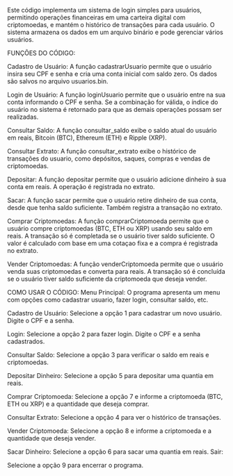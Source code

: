Este código implementa um sistema de login simples para usuários,
permitindo operações financeiras em uma carteira digital com criptomoedas, 
e mantém o histórico de transações para cada usuário.
O sistema armazena os dados em um arquivo binário e pode gerenciar vários usuários.

FUNÇÕES DO CÓDIGO:

Cadastro de Usuário:
A função cadastrarUsuario permite que o usuário insira seu CPF e senha e cria uma conta inicial com saldo zero. Os dados são salvos no arquivo usuarios.bin.

Login de Usuário:
A função loginUsuario permite que o usuário entre na sua conta informando o CPF e senha. Se a combinação for válida, o índice do usuário no sistema é retornado para que as demais operações possam ser realizadas.

Consultar Saldo:
A função consultar_saldo exibe o saldo atual do usuário em reais, Bitcoin (BTC), Ethereum (ETH) e Ripple (XRP).

Consultar Extrato:
A função consultar_extrato exibe o histórico de transações do usuario, como depósitos, saques, compras e vendas de criptomoedas.

Depositar:
A função depositar permite que o usuário adicione dinheiro à sua conta em reais. A operação é registrada no extrato.

Sacar:
A função sacar permite que o usuário retire dinheiro de sua conta, desde que tenha saldo suficiente. Também registra a transação no extrato.

Comprar Criptomoedas:
A função comprarCriptomoeda permite que o usuário compre criptomoedas (BTC, ETH ou XRP) usando seu saldo em reais. A transação só é completada se o usuário tiver saldo suficiente. O valor é calculado com base em uma cotaçao fixa e a compra é registrada no extrato.

Vender Criptomoedas:
A função venderCriptomoeda permite que o usuário venda suas criptomoedas e converta para reais. A transação só é concluída se o usuário tiver saldo suficiente da criptomoeda que deseja vender.

COMO USAR O CÓDIGO:
Menu Principal:
O programa apresenta um menu com opções como cadastrar usuario, fazer login, consultar saldo, etc.

Cadastro de Usuário:
Selecione a opção 1 para cadastrar um novo usuário.
Digite o CPF e a senha.

Login:
Selecione a opção 2 para fazer login.
Digite o CPF e a senha cadastrados.

Consultar Saldo:
Selecione a opção 3 para verificar o saldo em reais e criptomoedas.

Depositar Dinheiro:
Selecione a opção 5 para depositar uma quantia em reais.

Comprar Criptomoeda:
Selecione a opção 7 e informe a criptomoeda (BTC, ETH ou XRP) e a quantidade que deseja comprar.

Consultar Extrato:
Selecione a opção 4 para ver o histórico de transações.

Vender Criptomoeda:
Selecione a opção 8 e informe a criptomoeda e a quantidade que deseja vender.

Sacar Dinheiro:
Selecione a opção 6 para sacar uma quantia em reais.
Sair:

Selecione a opção 9 para encerrar o programa.
